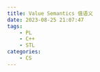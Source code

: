 ```yaml
---
title: Value Semantics 值语义
date: 2023-08-25 21:07:47
tags:
    - PL
    - C++
    - STL
categories:
    - CS
---
```

